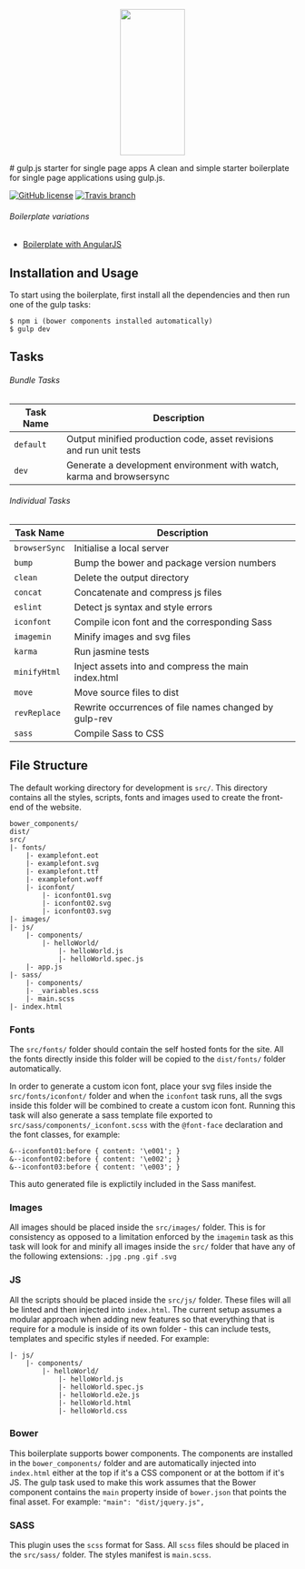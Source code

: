 <p align="center">
  <a href="http://gulpjs.com">
    <img height="257" width="114" src="https://raw.githubusercontent.com/gulpjs/artwork/master/gulp-2x.png">
  </a>
</p>
# gulp.js starter for single page apps
A clean and simple starter boilerplate for single page applications using gulp.js.

[![GitHub license](https://img.shields.io/github/license/mashape/apistatus.svg)](https://github.com/antonsamper/gulp-boilerplate/blob/master/LICENSE)
[![Travis branch](https://img.shields.io/travis/rust-lang/rust/master.svg)](https://travis-ci.org/antonsamper/gulp-boilerplate)

###### Boilerplate variations
- [Boilerplate with AngularJS](https://github.com/antonsamper/gulp-boilerplate-with-angular)

## Installation and Usage
To start using the boilerplate, first install all the dependencies and then run one of the gulp tasks:

 ```
 $ npm i (bower components installed automatically)
 $ gulp dev
 ```

## Tasks

###### Bundle Tasks

Task Name    | Description
------------ | ---------------------------------------------------------------------
`default`    | Output minified production code, asset revisions and run unit tests
`dev`        | Generate a development environment with watch, karma and browsersync

###### Individual Tasks

Task Name     | Description
------------- | ----------------------------------------------------
`browserSync` | Initialise a local server
`bump`        | Bump the bower and package version numbers
`clean`       | Delete the output directory
`concat`      | Concatenate and compress js files
`eslint`      | Detect js syntax and style errors
`iconfont`    | Compile icon font and the corresponding Sass
`imagemin`    | Minify images and svg files
`karma`       | Run jasmine tests
`minifyHtml`  | Inject assets into and compress the main index.html
`move`        | Move source files to dist
`revReplace`  | Rewrite occurrences of file names changed by gulp-rev
`sass`        | Compile Sass to CSS


## File Structure
The default working directory for development is `src/`. This directory contains all the styles, scripts, fonts and images used to create the front-end of the website.

```
bower_components/
dist/
src/
|- fonts/
	|- examplefont.eot
	|- examplefont.svg
	|- examplefont.ttf
	|- examplefont.woff
	|- iconfont/
		|- iconfont01.svg
		|- iconfont02.svg
		|- iconfont03.svg
|- images/ 
|- js/
	|- components/
		|- helloWorld/
			|- helloWorld.js
			|- helloWorld.spec.js
	|- app.js
|- sass/
	|- components/
	|- _variables.scss
	|- main.scss
|- index.html 
```

### Fonts
The `src/fonts/` folder should contain the self hosted fonts for the site. All the fonts directly inside this folder will be copied to the `dist/fonts/` folder automatically.

In order to generate a custom icon font, place your svg files inside the `src/fonts/iconfont/` folder and when the `iconfont` task runs, all the svgs inside this folder will be combined to create a custom icon font. Running this task will also generate a sass template file exported to `src/sass/components/_iconfont.scss` with the `@font-face` declaration and the font classes, for example:

```
&--iconfont01:before { content: '\e001'; }
&--iconfont02:before { content: '\e002'; }
&--iconfont03:before { content: '\e003'; }
```
This auto generated file is explictily included in the Sass manifest.

### Images
All images should be placed inside the `src/images/` folder. This is for consistency as opposed to a limitation enforced by the `imagemin` task as this task will look for and minify all images inside the `src/` folder that have any of the following extensions: `.jpg` `.png` `.gif` `.svg`

### JS
All the scripts should be placed inside the `src/js/` folder. These files will all be linted and then injected into `index.html`. The current setup assumes a modular approach when adding new features so that everything that is require for a module is inside of its own folder - this can include tests, templates and specific styles if needed. For example:

```
|- js/
	|- components/
		|- helloWorld/
			|- helloWorld.js
			|- helloWorld.spec.js
			|- helloWorld.e2e.js
			|- helloWorld.html
			|- helloWorld.css
```

### Bower
This boilerplate supports bower components. The components are installed in the `bower_components/` folder and are automatically injected into `index.html` either at the top if it's a CSS component or at the bottom if it's JS. The gulp task used to make this work assumes that the Bower component contains the `main` property inside of `bower.json` that points the final asset. For example: `"main": "dist/jquery.js",`

### SASS
This plugin uses the `scss` format for Sass. All `scss` files should be placed in the `src/sass/` folder. The styles manifest is `main.scss`.
